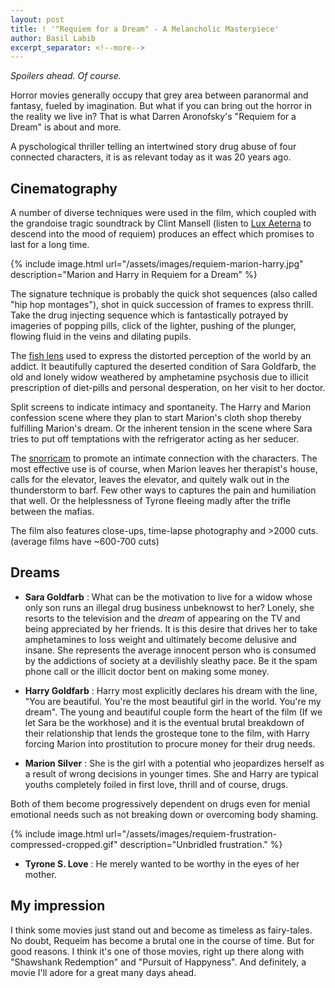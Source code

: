 ```yaml
---
layout: post
title: ! '"Requiem for a Dream" - A Melancholic Masterpiece'
author: Basil Labib
excerpt_separator: <!--more-->
---
```


_Spoilers ahead. Of course._   

Horror movies generally occupy that grey area between paranormal and fantasy, fueled by imagination. But what if you can bring out the horror in the reality we live in? That is what Darren Aronofsky's "Requiem for a Dream" is about and more.   

<!--more-->
A pyschological thriller telling an intertwined story drug abuse of four connected characters, it is as relevant today as it was 20 years ago.   

## Cinematography  

A number of diverse techniques were used in the film, which coupled with the grandoise tragic soundtrack by Clint Mansell (listen to [Lux Aeterna][lux] to descend into the mood of requiem) produces an effect which promises to last for a long time.  

{% include image.html url="/assets/images/requiem-marion-harry.jpg" description="Marion and Harry in Requiem for a Dream" %}  

The signature technique is probably the quick shot sequences (also called "hip hop montages"), shot in quick succession of frames to express thrill. Take the drug injecting sequence which is fantastically potrayed by imageries of popping pills, click of the lighter, pushing of the plunger, flowing fluid in the veins and dilating pupils.   

The [fish lens][fishlenswiki] used to express the distorted perception of the world by an addict. It beautifully captured the deserted condition of Sara Goldfarb, the old and lonely widow weathered by amphetamine psychosis due to illicit prescription of diet-pills and personal desperation, on her visit to her doctor.   

Split screens to indicate intimacy and spontaneity. The Harry and Marion confession scene where they plan to start Marion's cloth shop thereby fulfilling Marion's dream. Or the inherent tension in the scene where Sara tries to put off temptations with the refrigerator acting as her seducer.   

The [snorricam][snorricamwiki] to promote an intimate connection with the characters. The most effective use is of course, when Marion leaves her therapist's house, calls for the elevator, leaves the elevator, and quitely walk out in the thunderstorm to barf. Few other ways to captures the pain and humiliation that well. Or the helplessness of Tyrone fleeing madly after the trifle between the mafias.   

The film also features close-ups, time-lapse photography and >2000 cuts. (average films have ~600-700 cuts)   

## Dreams

* **Sara Goldfarb** : What can be the motivation to live for a widow whose only son runs an illegal drug business unbeknowst to her? Lonely, she resorts to the television and the _dream_ of appearing on the TV and being appreciated by her friends. It is this desire that drives her to take amphetamines to loss weight and ultimately become delusive and insane. She represents the average innocent person who is consumed by the addictions of society at a devilishly sleathy pace. Be it the spam phone call or the illicit doctor bent on making some money.   

* **Harry Goldfarb** : Harry most explicitly declares his dream with the line, "You are beautiful. You're the most beautiful girl in the world. You're my dream". The young and beautiful couple form the heart of the film (If we let Sara be the workhose) and it is the eventual brutal breakdown of their relationship that lends the grosteque tone to the film, with Harry forcing Marion into prostitution to procure money for their drug needs.   

* **Marion Silver** : She is the girl with a potential who jeopardizes herself as a result of wrong decisions in younger times. She and Harry are typical youths completely foiled in first love, thrill and of course, drugs.  

Both of them become progressively dependent on drugs even for menial emotional needs such as not breaking down or overcoming body shaming.   

{% include image.html url="/assets/images/requiem-frustration-compressed-cropped.gif" description="Unbridled frustration." %}   

* **Tyrone S. Love** : He merely wanted to be worthy in the eyes of her mother.

## My impression  

I think some movies just stand out and become as timeless as fairy-tales. No doubt, Requeim has become a brutal one in the course of time. But for good reasons. I think it's one of those movies, right up there along with "Shawshank Redemption" and "Pursuit of Happyness". And definitely, a movie I'll adore for a great many days ahead.   

[fishlenswiki]: https://en.wikipedia.org/wiki/Fisheye_lens
[snorricamwiki]: https://en.wikipedia.org/wiki/Snorricam
[lux]: https://www.youtube.com/watch?v=oc3Cq89P97Y
